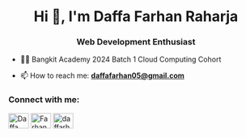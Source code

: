 <h1 align="center">Hi 👋, I'm Daffa Farhan Raharja</h1>
<h3 align="center">Web Development Enthusiast</h3>

- 👨‍💻 Bangkit Academy 2024 Batch 1 Cloud Computing Cohort

- 📫 How to reach me: **daffafarhan05@gmail.com**

<h3 align="left">Connect with me:</h3>
<p align="left">
<a href="https://www.linkedin.com/in/daffa-farhan-raharja-a682ba220/" target="blank"><img align="center" src="https://raw.githubusercontent.com/rahuldkjain/github-profile-readme-generator/master/src/images/icons/Social/linked-in-alt.svg" alt="Daffa Farhan Raharja" height="30" width="40" /></a>
<a href="https://github.com/FarhanGits/" target="blank"><img align="center" src="https://raw.githubusercontent.com/rahuldkjain/github-profile-readme-generator/master/src/images/icons/Social/github" alt="FarhanGits" height="30" width="40" /></a>
<a href="https://www.instagram.com/daffarhan/" target="blank"><img align="center" src="https://raw.githubusercontent.com/rahuldkjain/github-profile-readme-generator/master/src/images/icons/Social/instagram.svg" alt="daffarhan" height="30" width="40" /></a>
</p>
